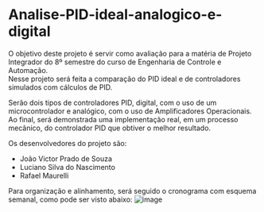 # Analise-PID-ideal-analogico-e-digital
O objetivo deste projeto é servir como avaliação para a matéria de Projeto Integrador do 8º semestre do curso de Engenharia de Controle e Automação.  
Nesse projeto será feita a comparação do PID ideal e de controladores simulados com cálculos de PID. 

Serão dois tipos de controladores PID, digital, com o uso de um microcontrolador e analógico, com o uso de Amplificadores Operacionais.  
Ao final, será demonstrada uma implementação real, em um processo mecânico, do controlador PID que obtiver o melhor resultado.

Os desenvolvedores do projeto são:
- João Victor Prado de Souza
- Luciano Silva do Nascimento
- Rafael Maurelli 

		
Para organização e alinhamento, será seguido o cronograma com esquema semanal, como pode ser visto abaixo:
![image](https://user-images.githubusercontent.com/48776982/132596671-f5fd753c-b394-4595-9b0a-ae66f2175775.png)




